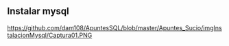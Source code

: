 ## Instalar mysql
https://github.com/dam108/ApuntesSQL/blob/master/Apuntes_Sucio/imgInstalacionMysql/Captura01.PNG
